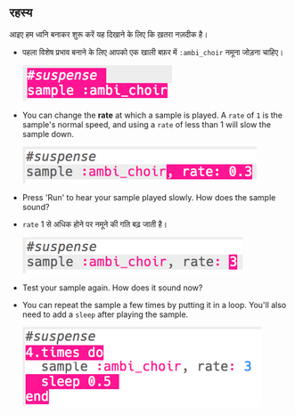 ## रहस्य

आइए हम ध्वनि बनाकर शुरू करें यह दिखाने के लिए कि ख़तरा नज़दीक है।

+ पहला विशेष प्रभाव बनाने के लिए आपको एक खाली बफ़र में `:ambi_choir` नमूना जोड़ना चाहिए।

    ![स्क्रीनशॉट](images/effects-suspense-sample.png)

+ You can change the __rate__ at which a sample is played. A `rate` of `1` is the sample's normal speed, and using a `rate` of less than 1 will slow the sample down.

    ![स्क्रीनशॉट](images/effects-suspense-rate-low.png)

+ Press 'Run' to hear your sample played slowly. How does the sample sound?

+ `rate` 1 से अधिक होने पर नमूने की गति बढ़ जाती है।

    ![स्क्रीनशॉट](images/effects-suspense-rate-high.png)

+ Test your sample again. How does it sound now?

+ You can repeat the sample a few times by putting it in a loop. You'll also need to add a `sleep` after playing the sample.

    ![स्क्रीनशॉट](images/effects-suspense-repeat.png)
